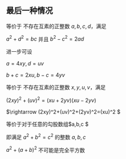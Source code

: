 
## 最后一种情况

等价于 不存在互素的正整数 $a,b,c,d$，满足

$a^2+d^2=bc$ 并且 $b^2-c^2=2ad$

进一步可设

$a=4xy,d=uv$

$b+c=2xu,b-c=4yv$

等价于 不存在互素的正整数 $x,y,u,v$，满足

$(2xy)^2+(uv)^2=({xu+2yv})({xu-2yv})$

$\rightarrow (2xy)^2+(uv)^2+(2yv)^2=(xu)^2 $

等价于对于任意的勾股数组$a,b,c $

即满足 $a^2+b^2=c^2$ 的整数 $a,b,c$

$a^2+(a+b)^2$ 不可能是完全平方数

